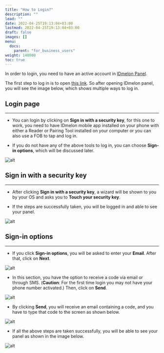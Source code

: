 ```yaml
---
title: "How to Login?"
description: ""
lead: ""
date: 2022-04-25T19:13:04+03:00
lastmod: 2022-04-25T19:13:04+03:00
draft: false
images: []
menu:
  docs:
    parent: "for_business_users"
weight: 140000
toc: true
---
```


In order to login, you need to have an active account in [IDmelon Panel](https://panel.idmelon.com).

The first step to log in is to open [this link](https://panel.idmelon.com). So after opening IDmelon panel, you will see the image below, which shows multiple ways to log in.

## Login page

---

- You can login by clicking on **Sign in with a security key**, for this one to work, you need to have IDmelon mobile app installed on your phone with either a Reader or Pairing Tool installed on your computer or you can also use a FOB to tap and log in.

- If you do not have any of the above tools to log in, you can choose **Sign-in options**, which will be discussed later.

![alt](/images/vendor/Panel/workspace/1.png)

## Sign in with a security key

---

- After clicking **Sign in with a security key**, a wizard will be shown to you by your OS and asks you to **Touch your security key**.

- If the steps are successfully taken, you will be logged in and able to see your panel.

![alt](/images/vendor/UserPanel/enduserlogin_3.png)

## Sign-in options

---

- If you click **Sign-in options**, you will be asked to enter your **Email**. After that, click on **Next**.

![alt](/images/vendor/UserPanel/enduserlogin_4.png)

- In this section, you have the option to receive a code via email or through SMS. (**Caution**: For the first time login you may not have your phone number activated.) Then, click on **Send**.

![alt](/images/vendor/UserPanel/enduserlogin_5.png)

- By clicking **Send**, you will receive an email containing a code, and you have to type that code to the screen as shown below.

![alt](/images/vendor/UserPanel/enduserlogin_6.png)

- If all the above steps are taken successfully, you will be able to see your panel as shown in the image below.

![alt](/images/vendor/UserPanel/myappsu_2.png)
